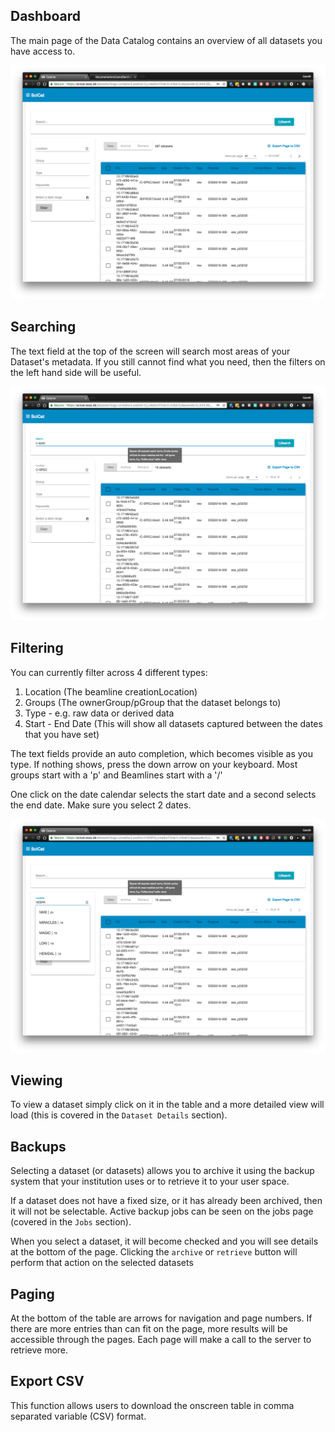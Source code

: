 ## Dashboard

The main page of the Data Catalog contains an overview of all datasets you have access to.


![dashboard](../img/dashboard.png)

## Searching


The text field at the top of the screen will search most areas of your Dataset's metadata. If you still cannot find what you need, then the filters on the left hand side will be useful.

![search](../img/search.png)

## Filtering

You can currently filter across 4 different types:
1. Location (The beamline creationLocation)
2. Groups (The ownerGroup/pGroup that the dataset belongs to)
3. Type - e.g. raw data or derived data
4. Start - End Date (This will show all datasets captured between the dates that you have set)

The text fields provide an auto completion, which becomes visible as you type. If nothing shows, press the down arrow on your keyboard. Most groups start with a 'p' and Beamlines start with a '/'

One click on the date calendar selects the start date and a second selects the end date. Make sure you select 2 dates.

![filters](../img/filters.png)

## Viewing

To view a dataset simply click on it in the table and a more detailed view will load (this is covered in the `Dataset Details` section).


## Backups

Selecting a dataset (or datasets) allows you to archive it using the backup system that your institution uses or to retrieve it to your user space.

If a dataset does not have a fixed size, or it has already been archived, then it will not be selectable. Active backup jobs can be seen on the jobs page (covered in the `Jobs` section).

When you select a dataset, it will become checked and you will see details at the bottom of the page. Clicking the `archive` or `retrieve` button will perform that action on the selected datasets

## Paging

At the bottom of the table are arrows for navigation and page numbers. If there are more entries than can fit on the page, more results will be accessible through the pages. Each page will make a call to the server to retrieve more.


## Export CSV 

This function allows users to download the onscreen table in comma separated variable (CSV) format.

